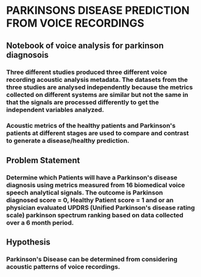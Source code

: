 # PARKINSONS DISEASE PREDICTION FROM VOICE RECORDINGS
## Notebook of voice analysis for parkinson diagnosois

### Three different studies produced three different voice recording acoustic analysis metadata. The datasets from the three studies are analysed independently because the metrics collected on different systems are similar but not the same in that the signals are processed differently to get the independent variables analyzed.  
### Acoustic metrics of the healthy patients and Parkinson's patients at different stages are used to compare and contrast to generate a disease/healthy prediction. 
## Problem Statement
### Determine which Patients will have a Parkinson's disease diagnosis using metrics measured from 16 biomedical voice speech analytical signals. The outcome is Parkinson diagnosed score = 0, Healthy Patient score = 1 and or an physician evaluated UPDRS (Unified Parkinson's disease rating scale) parkinson spectrum ranking based on data collected over a 6 month period.
## Hypothesis
### Parkinson's Disease can be determined from considering acoustic patterns of voice recordings. 